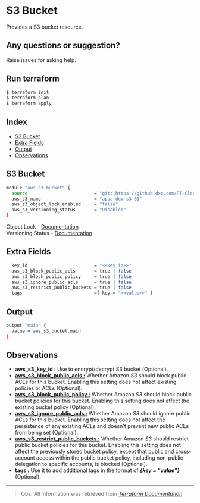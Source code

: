 # S3 Bucket

Provides a S3 bucket resource.

## Any questions or suggestion?

Raise issues for asking help.

## Run terraform

```bash
$ terraform init
$ terraform plan
$ terraform apply
```

## Index

- [S3 Bucket](#s3_bucket)
- [Extra Fields](#extra_fields)
- [Output](#output)
- [Observations](#observations)

## S3 Bucket <a name="s3_bucket"></a>
```bash
module "aws_s3_bucket" {
  source                         = "git::https://github.dxc.com/PT-CloudOps-Team/aws-tf-catalog/terraform-aws-s3-bucket"
  aws_s3_name                    = "appa-dev-s3-01"
  aws_s3_object_lock_enabled     = "false"
  aws_s3_versioning_status       = "Disabled"
}
```
Object Lock - [Documentation](https://docs.aws.amazon.com/AmazonS3/latest/userguide/object-lock.html)<br>
Versioning Status - [Documentation](https://docs.aws.amazon.com/AmazonS3/latest/userguide/Versioning.html)<br>

## Extra Fields<a name="extra_fields"></a>

```bash
  key_id                         = "<<key_id>>"
  aws_s3_block_public_acls       = true | false
  aws_s3_block_public_policy     = true | false
  aws_s3_ignore_public_acls      = true | false
  aws_s3_restrict_public_buckets = true | false
  tags                           ={ key = "<<value>>" }
```

## Output<a name="output"></a>
```bash
output "main" {
  value = aws_s3_bucket.main
}
```
## Observations <a name="observations"></a>

- **aws_s3_key_id :** Use to encrypt/decrypt S3 bucket (Optional).
- [**aws_s3_block_public_acls :**][link_1] Whether Amazon *S3* should block public ACLs for this bucket. Enabling this setting does not affect existing policies or ACLs (Optional).
- [**aws_s3_block_public_policy :**][link_1] Whether Amazon *S3* should block public bucket policies for this bucket. Enabling this setting does not affect the existing bucket policy (Optional).
- [**aws_s3_ignore_public_acls  :**][link_1] Whether Amazon *S3* should ignore public ACLs for this bucket. Enabling this setting does not affect the persistence of any existing ACLs and doesn't prevent new public ACLs from being set (Optional).
- [**aws_s3_restrict_public_buckets  :**][link_1] Whether Amazon *S3* should restrict public bucket policies for this bucket. Enabling this setting does not affect the previously stored bucket policy, except that public and cross-account access within the public bucket policy, including non-public delegation to specific accounts, is blocked (Optional).
- **tags :** Use it to add additional tags in the format of ***{key = "value"}*** (Optional).
---
>Obs: All information was retrieved from [*Terraform Documentation*][link_2]

[link_1]:https://registry.terraform.io/providers/hashicorp/aws/latest/docs/resources/s3_bucket_public_access_block
[link_2]:https://registry.terraform.io/